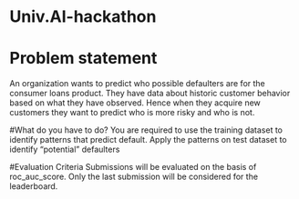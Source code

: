 # Univ.AI-hackathon
# Problem statement
An organization wants to predict who possible defaulters are for the consumer loans product. They have data about historic customer behavior based on what they have observed. Hence when they acquire new customers they want to predict who is more risky and who is not.

#What do you have to do?
You are required to use the training dataset to identify patterns that predict default. Apply the patterns on test dataset to identify “potential” defaulters

#Evaluation Criteria
Submissions will be evaluated on the basis of roc_auc_score. Only the last submission will be considered for the leaderboard.
